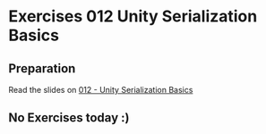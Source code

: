 # Exercises 012 Unity Serialization Basics

## Preparation

Read the slides on [012 - Unity Serialization Basics](../slides/012-unity-serialization-basics.md)

## No Exercises today :)
